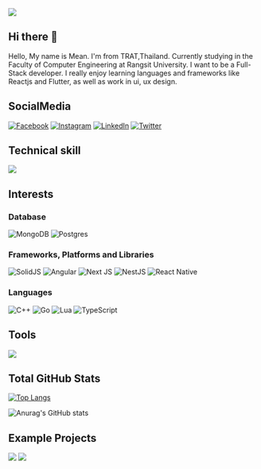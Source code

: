 <img src="https://media.discordapp.net/attachments/726324075437490217/967443595567190126/gitbanner.png?width=1868&height=623" >




## Hi there 👋 
Hello, My name is Mean. I'm from TRAT,Thailand. Currently studying in the Faculty of Computer Engineering at Rangsit University. I want to be a Full-Stack developer. I really enjoy learning languages and frameworks like Reactjs and Flutter, as well as work in ui, ux design.

## SocialMedia
[![Facebook](https://img.shields.io/badge/Facebook-%231877F2.svg?style=for-the-badge&logo=Facebook&logoColor=white)](https://www.facebook.com/profile.php?id=100011480522533)
[![Instagram](https://img.shields.io/badge/Instagram-%23E4405F.svg?style=for-the-badge&logo=Instagram&logoColor=white)](https://www.instagram.com/khuymean/)
[![LinkedIn](https://img.shields.io/badge/linkedin-%230077B5.svg?style=for-the-badge&logo=linkedin&logoColor=white)](https://www.linkedin.com/in/jirateep-loyma-082021230/)
[![Twitter](https://img.shields.io/badge/Twitter-%231DA1F2.svg?style=for-the-badge&logo=Twitter&logoColor=white)](https://twitter.com/AMYOL66)

## Technical skill
<img src="https://media.discordapp.net/attachments/965927386271055892/965929151993364481/unknown.png">

## Interests
### Database
![MongoDB](https://img.shields.io/badge/MongoDB-%234ea94b.svg?style=for-the-badge&logo=mongodb&logoColor=white)
![Postgres](https://img.shields.io/badge/postgres-%23316192.svg?style=for-the-badge&logo=postgresql&logoColor=white)
<br>
### Frameworks, Platforms and Libraries
![SolidJS](https://img.shields.io/badge/SolidJS-2c4f7c?style=for-the-badge&logo=solid&logoColor=c8c9cb)
![Angular](https://img.shields.io/badge/angular-%23DD0031.svg?style=for-the-badge&logo=angular&logoColor=white)
![Next JS](https://img.shields.io/badge/Next-black?style=for-the-badge&logo=next.js&logoColor=white)
![NestJS](https://img.shields.io/badge/nestjs-%23E0234E.svg?style=for-the-badge&logo=nestjs&logoColor=white)
![React Native](https://img.shields.io/badge/react_native-%2320232a.svg?style=for-the-badge&logo=react&logoColor=%2361DAFB)
<br>
### Languages
![C++](https://img.shields.io/badge/c++-%2300599C.svg?style=for-the-badge&logo=c%2B%2B&logoColor=white)
![Go](https://img.shields.io/badge/go-%2300ADD8.svg?style=for-the-badge&logo=go&logoColor=white)
![Lua](https://img.shields.io/badge/lua-%232C2D72.svg?style=for-the-badge&logo=lua&logoColor=white)
![TypeScript](https://img.shields.io/badge/typescript-%23007ACC.svg?style=for-the-badge&logo=typescript&logoColor=white)



## Tools
<img src="https://media.discordapp.net/attachments/965927386271055892/966738029278535731/unknown.png">


## Total GitHub Stats

[![Top Langs](https://github-readme-stats.vercel.app/api/top-langs/?username=CrankyGus&layout=compact)](https://github.com/anuraghazra/github-readme-stats)

![Anurag's GitHub stats](https://github-readme-stats.vercel.app/api?username=CrankyGus&hide=contribs,prs)

## Example Projects

<img src="https://media.discordapp.net/attachments/965927386271055892/965931685583650816/ezgif-3-0ee1386f3a.gif">

<img src="https://media.discordapp.net/attachments/965927386271055892/967429492622626826/ezgif-1-89426a2861.gif">
